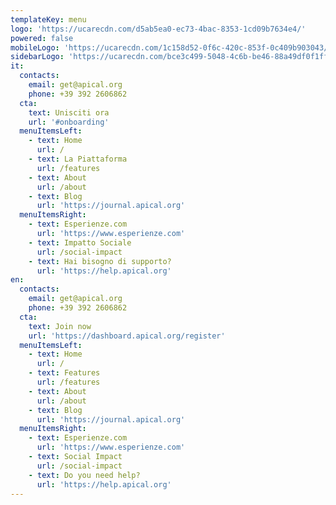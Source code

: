 ```yaml
---
templateKey: menu
logo: 'https://ucarecdn.com/d5ab5ea0-ec73-4bac-8353-1cd09b7634e4/'
powered: false
mobileLogo: 'https://ucarecdn.com/1c158d52-0f6c-420c-853f-0c409b903043/'
sidebarLogo: 'https://ucarecdn.com/bce3c499-5048-4c6b-be46-88a49df0f1ff/'
it:
  contacts:
    email: get@apical.org
    phone: +39 392 2606862
  cta:
    text: Unisciti ora
    url: '#onboarding'
  menuItemsLeft:
    - text: Home
      url: /
    - text: La Piattaforma
      url: /features
    - text: About
      url: /about
    - text: Blog
      url: 'https://journal.apical.org'
  menuItemsRight:
    - text: Esperienze.com
      url: 'https://www.esperienze.com'
    - text: Impatto Sociale
      url: /social-impact
    - text: Hai bisogno di supporto?
      url: 'https://help.apical.org'
en:
  contacts:
    email: get@apical.org
    phone: +39 392 2606862
  cta:
    text: Join now
    url: 'https://dashboard.apical.org/register'
  menuItemsLeft:
    - text: Home
      url: /
    - text: Features
      url: /features
    - text: About
      url: /about
    - text: Blog
      url: 'https://journal.apical.org'
  menuItemsRight:
    - text: Esperienze.com
      url: 'https://www.esperienze.com'
    - text: Social Impact
      url: /social-impact
    - text: Do you need help?
      url: 'https://help.apical.org'
---
```



